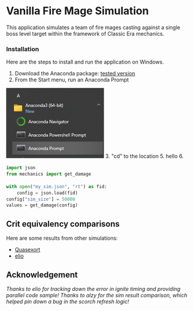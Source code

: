 # Vanilla Fire Mage Simulation

This application simulates a team of fire mages casting against a single boss level target within the framework of Classic Era mechanics.

### Installation

Here are the steps to install and run the application on Windows.
1. Download the Anaconda package: [tested version](https://repo.anaconda.com/archive/Anaconda3-2023.07-2-Windows-x86_64.exe)
2. From the Start menu, run an Anaconda Prompt
   
![](./data/pictures/anaconda_prompt.png)
3. "cd" to the location 
5. hello
6. 
```python
import json
from mechanics import get_damage

with open("my_sim.json", "rt") as fid:
    config = json.load(fid)
config["sim_size"] = 50000
values = get_damage(config)
```
## Crit equivalency comparisons

Here are some results from other simulations:
* [Quasexort](https://docs.google.com/spreadsheets/d/1dqFuQeNVa403ulrmuW_8Ww-5UszOde0RPMBe2g7t1g4)
* [elio](https://github.com/ignitelio/ignite/blob/master/magus2.ipynb)

## Acknowledgement
*Thanks to elio for tracking down the error in ignite timing and providing parallel code sample!*
*Thanks to alzy for the sim result comparison, which helped pin down a bug in the scorch refresh logic!*
